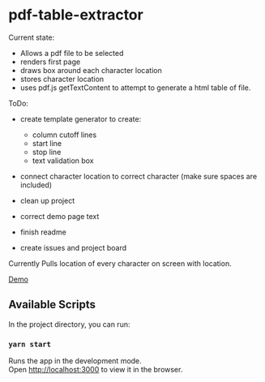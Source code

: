 # pdf-table-extractor

Current state:

- Allows a pdf file to be selected
- renders first page
- draws box around each character location
- stores character location
- uses pdf.js getTextContent to attempt to generate a html table of file.

ToDo:

- create template generator to create:

  - column cutoff lines
  - start line
  - stop line
  - text validation box

- connect character location to correct character (make sure spaces are included)
- clean up project
- correct demo page text
- finish readme
- create issues and project board

Currently Pulls location of every character on screen with location.

[Demo](https://pdf-table-dev.netlify.com/)

## Available Scripts

In the project directory, you can run:

### `yarn start`

Runs the app in the development mode.<br />
Open [http://localhost:3000](http://localhost:3000) to view it in the browser.
